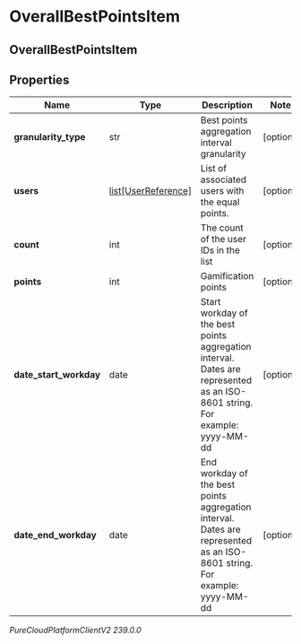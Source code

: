 # OverallBestPointsItem

## OverallBestPointsItem

## Properties

|Name | Type | Description | Notes|
|------------ | ------------- | ------------- | -------------|
| **granularity_type** | str | Best points aggregation interval granularity | [optional] |
| **users** | [list[UserReference]](UserReference) | List of associated users with the equal points. | [optional] |
| **count** | int | The count of the user IDs in the list | [optional] |
| **points** | int | Gamification points | [optional] |
| **date_start_workday** | date | Start workday of the best points aggregation interval. Dates are represented as an ISO-8601 string. For example: yyyy-MM-dd | [optional] |
| **date_end_workday** | date | End workday of the best points aggregation interval. Dates are represented as an ISO-8601 string. For example: yyyy-MM-dd | [optional] |



_PureCloudPlatformClientV2 239.0.0_
